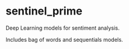 # sentinel_prime
Deep Learning models for sentiment analysis.  

Includes bag of words and sequentials models.
